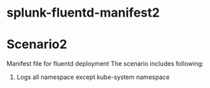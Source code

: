 # splunk-fluentd-manifest2
# Scenario2
Manifest file for fluentd deployment
The scenario includes following:
1. Logs all namespace except kube-system namespace
